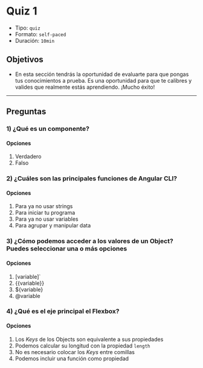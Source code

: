 # Quiz 1

- Tipo: `quiz`
- Formato: `self-paced`
- Duración: `10min`

## Objetivos

- En esta sección tendrás la oportunidad de evaluarte para que pongas tus
  conocimientos a prueba. Es una oportunidad para que te calibres y valides que
  realmente estás aprendiendo. ¡Mucho éxito!

***

## Preguntas

### 1) ¿Qué es un componente?

#### Opciones

1. Verdadero
2. Falso

<solution style="display:none;">2</solution>

### 2) ¿Cuáles son las principales funciones de Angular CLI?

#### Opciones

1. Para ya no usar strings
2. Para iniciar tu programa
3. Para ya no usar variables
4. Para agrupar y manipular data

<solution style="display:none;">4</solution>

### 3) ¿Cómo podemos acceder a los valores de un Object? Puedes seleccionar una o más opciones

#### Opciones

1. [variable]`
2. {{variable}}
3. ${variable}
4. @variable

<solution style="display:none;">1,4</solution>

### 4) ¿Qué es el eje principal el Flexbox?

#### Opciones

1. Los _Keys_ de los Objects son equivalente a sus propiedades
2. Podemos calcular su longitud con la propiedad `length`
3. No es necesario colocar los _Keys_ entre comillas
4. Podemos incluir una función como propiedad

<solution style="display:none;">2</solution>
